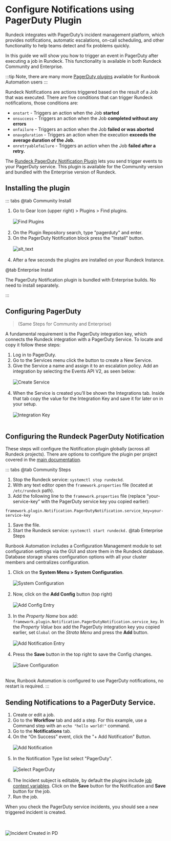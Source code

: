 # Configure Notifications using PagerDuty Plugin

Rundeck integrates with PagerDuty’s incident management platform, which provides notifications, automatic escalations, on-call scheduling, and other functionality to help teams detect and fix problems quickly.

In this guide we will show you how to trigger an event in PagerDuty after executing a job in Rundeck. This functionality is available in both Rundeck Community and Enterprise.   

:::tip
Note, there are many more [PagerDuty plugins](/manual/webhooks/pagerduty-run-job.md) available for Runbook Automation users
:::

Rundeck Notifications are actions triggered based on the result of a Job that was executed.  There are five conditions that can trigger Rundeck notifications, those conditions are:

- `onstart` - Triggers an action when the Job **started**
- `onsuccess` - Triggers an action when the Job **completed without any errors**
- `onfailure` - Triggers an action when the Job **failed or was aborted**
- `onavgduration` - Triggers an action when the execution **exceeds the average duration of the Job.**
- `onretryablefailure` - Triggers an action when the Job **failed after a retry.**

The [Rundeck PagerDuty Notification Plugin](https://github.com/rundeck-plugins/pagerduty-notification) lets you send trigger events to your PagerDuty service. This plugin is available for the Community version and bundled with the Enterprise version of Rundeck.


## Installing the plugin
::: tabs
@tab Community Install

1. Go to Gear Icon (upper right) > Plugins > Find plugins.
    <br><br>![Find Plugins](/assets/img/howto-pdnotif-findplugin.png)<br><br>
1. On the Plugin Repository search, type "pagerduty" and enter.
1. On the PagerDuty Notification block press the "Install" button.
    <br><br>![alt_text](/assets/img/howto-pdnotif-installplugin.png)<br><br>
4. After a few seconds the plugins are installed on your Rundeck Instance.

@tab Enterprise Install

The PagerDuty Notification plugin is bundled with Enterprise builds.  No need to install separately.

:::

## Configuring PagerDuty
>(Same Steps for Community and Enterprise)

A fundamental requirement is the PagerDuty integration key, which connects the Rundeck integration with a PagerDuty Service. To locate and copy it follow these steps:

1. Log in to PagerDuty.
1. Go to the Services menu click the button to create a New Service.
1. Give the Service a name and assign it to an escalation policy. Add an integration by selecting the Events API V2, as seen below:
    <br><br>![Create Service](/assets/img/howto-pdnotif-createservice.png)<br><br>
1. When the Service is created you’ll be shown the Integrations tab. Inside that tab copy the value for the Integration Key and save it for later on in your setup.
    <br><br>![Integration Key](/assets/img/howto-pdnotif-integrationkey.png)<br><br>

## Configuring the Rundeck PagerDuty Notification

These steps will configure the Notification plugin globally (across all Rundeck projects). There are options to configure the plugin per project covered in the [main documentation](https://github.com/rundeck-plugins/pagerduty-notification#configuration).

::: tabs
@tab Community Steps

1. Stop the Rundeck service: `systemctl stop rundeckd`.
1. With any text editor open the `framework.properties` file (located at `/etc/rundeck` path).
1. Add the following line to the `framework.properties` file (replace “your-service-key” with the PagerDuty service key you copied earlier):
```
framework.plugin.Notification.PagerDutyNotification.service_key=your-service-key
```
1. Save the file.
1. Start the Rundeck service: `systemctl start rundeckd.`
@tab Enterprise Steps

Runbook Automation includes a Configuration Management module to set configuration settings via the GUI and store them in the Rundeck database. Database storage shares configuration options with all your cluster members and centralizes configuration.

1. Click on the **System Menu > System Configuration**.
    <br><br>![System Configuration](/assets/img/howto-pdnotif-systemconf.png)<br><br>
2. Now, click on the **Add Config** button (top right)
    <br><br>![Add Config Entry](/assets/img/howto-pdnotif-addconf.png)<br><br>
3. In the _Property Name_ box add: `framework.plugin.Notification.PagerDutyNotification.service_key`. In the _Property Value_ box add the PagerDuty integration key you copied earlier, set `Global` on the _Strata Menu_ and press the **Add** button.
    <br><br>![Add Notification Entry](/assets/img/howto-pdnotif-addpdentry.png)<br><br>
4. Press the **Save** button in the top right to save the Config changes.
    <br><br>![Save Configuration](/assets/img/howto-pdnotif-saveconf.png)<br><br>

Now, Runbook Automation is configured to use PagerDuty notifications, no restart is required.
:::

## Sending Notifications to a PagerDuty Service.

1. Create or edit a job.
1. Go to the **Workflow** tab and add a step. For this example, use a Command step with an `echo "hello world!"` command.
1. Go to the **Notifications** tab.
1. On the “On Success” event, click the "+ Add Notification" Button.
   <br><br>![Add Notification](/assets/img/howto-pdnotif-addnotification.png)<br><br>
1. In the Notification Type list select "PagerDuty".
   <br><br>![Select PagerDuty](/assets/img/howto-pdnotif-addpdnotif.png)<br><br>
1. The Incident subject is editable, by default the plugins include [job context variables](/manual/job-workflows.html#context-variables). Click on the **Save** button for the Notification and **Save** button for the job.
1. Run the job.

When you check the PagerDuty service incidents, you should see a new triggered incident is created.

<br><br>![Incident Created in PD](/assets/img/howto-pdnotif-incidentcreated.png)<br><br>
